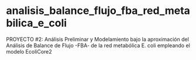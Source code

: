 # analisis_balance_flujo_fba_red_metabilica_e_coli
PROYECTO #2: Análisis Preliminar y Modelamiento bajo la aproximación del Análisis de Balance de Flujo -FBA- de la red metabólica E. coli empleando el modelo EcoliCore2
